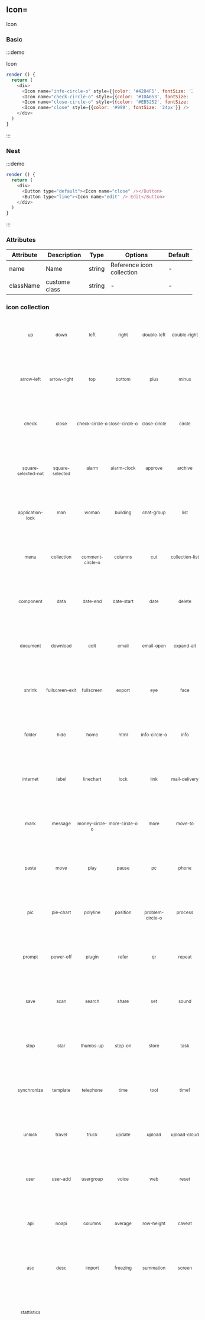 <style scoped>

.hiicon-list {
  width: 100%;
}

.hiicon-list li {
  list-style: none;
  float: left;
  width: 16.6%;
  height: 120px;
  border-radius: 4px;
  color: #333;
  text-align: center;
  transition: color background 0.2s;
}

.hiicon-list li:hover {
  background: #4284f5;
  color: #fff;
}

.hiicon-list .hi-icon {
  margin: 20px 0;
  font-size: 32px;
  display: inline-block;
}

.hiicon-class {
  font-size: 12px;
  display: block;
}
</style>
## Icon=

Icon

### Basic

:::demo

Icon

```js
render () {
  return (
    <div>
      <Icon name="info-circle-o" style={{color: '#4284F5', fontSize: '24px'}} />
      <Icon name="check-circle-o" style={{color: '#1DA653', fontSize: '24px'}} />
      <Icon name="close-circle-o" style={{color: '#EB5252', fontSize: '24px'}} />
      <Icon name="close" style={{color: '#999', fontSize: '24px'}} />
    </div>
  )
}
```
:::


### Nest

:::demo


```js
render () {
  return (
    <div>
      <Button type="default"><Icon name="close" /></Button>
      <Button type="line"><Icon name="edit" /> Edit</Button>
    </div>
  )
}
```
:::

### Attributes

| Attribute | Description | Type | Options |Default |
| -------- | ----- | ---- | ---- | ---- |
| name | Name | string | Reference icon collection | - |
| className | custome class |  string | - | - |

### icon collection

<ul class='hiicon-list'>
  <li>
    <i class='hi-icon icon-up'></i>
    <span class='hiicon-class'>up</span>
  </li>
  <li>
    <i class='hi-icon icon-down'></i>
    <span class='hiicon-class'>down</span>
  </li>
  <li>
    <i class='hi-icon icon-left'></i>
    <span class='hiicon-class'>left</span>
  </li>
  <li>
    <i class='hi-icon icon-right'></i>
    <span class='hiicon-class'>right</span>
  </li>
  <li>
    <i class='hi-icon icon-double-left'></i>
    <span class='hiicon-class'>double-left</span>
  </li>
  <li>
    <i class='hi-icon icon-double-right'></i>
    <span class='hiicon-class'>double-right</span>
  </li>
  <li>
    <i class='hi-icon icon-arrow-left'></i>
    <span class='hiicon-class'>arrow-left</span>
  </li>
  <li>
    <i class='hi-icon icon-arrow-right'></i>
    <span class='hiicon-class'>arrow-right</span>
  </li>
  <li>
    <i class='hi-icon icon-top'></i>
    <span class='hiicon-class'>top</span>
  </li>
  <li>
    <i class='hi-icon icon-bottom'></i>
    <span class='hiicon-class'>bottom</span>
  </li>
  <li>
    <i class='hi-icon icon-plus'></i>
    <span class='hiicon-class'>plus</span>
  </li>
  <li>
    <i class='hi-icon icon-minus'></i>
    <span class='hiicon-class'>minus</span>
  </li>
  <li>
    <i class='hi-icon icon-check'></i>
    <span class='hiicon-class'>check</span>
  </li>
  <li>
    <i class='hi-icon icon-close'></i>
    <span class='hiicon-class'>close</span>
  </li>
  <li>
    <i class='hi-icon icon-check-circle-o'></i>
    <span class='hiicon-class'>check-circle-o</span>
  </li>
  <li>
    <i class='hi-icon icon-close-circle-o'></i>
    <span class='hiicon-class'>close-circle-o</span>
  </li>
  <li>
    <i class='hi-icon icon-close-circle'></i>
    <span class='hiicon-class'>close-circle</span>
  </li>
  <li>
    <i class='hi-icon icon-circle'></i>
    <span class='hiicon-class'>circle</span>
  </li>
  <li>
    <i class='hi-icon icon-square-selected-not'></i>
    <span class='hiicon-class'>square-selected-not</span>
  </li>
  <li>
    <i class='hi-icon icon-square-selected'></i>
    <span class='hiicon-class'>square-selected</span>
  </li>

  <li>
    <i class='hi-icon icon-alarm'></i>
    <span class='hiicon-class'>alarm</span>
  </li>
  <li>
    <i class='hi-icon icon-alarm-clock'></i>
    <span class='hiicon-class'>alarm-clock</span>
  </li>
  <li>
    <i class='hi-icon icon-approve'></i>
    <span class='hiicon-class'>approve</span>
  </li>
  <li>
    <i class='hi-icon icon-archive'></i>
    <span class='hiicon-class'>archive</span>
  </li>
  <li>
    <i class='hi-icon icon-application-lock'></i>
    <span class='hiicon-class'>application-lock</span>
  </li>
  
  <li>
    <i class='hi-icon icon-man'></i>
    <span class='hiicon-class'>man</span>
  </li>
  <li>
    <i class='hi-icon icon-woman'></i>
    <span class='hiicon-class'>woman</span>
  </li>
  <li>
    <i class='hi-icon icon-building'></i>
    <span class='hiicon-class'>building</span>
  </li>
  <li>
    <i class='hi-icon icon-chat-group'></i>
    <span class='hiicon-class'>chat-group</span>
  </li>
  <li>
    <i class='hi-icon icon-list'></i>
    <span class='hiicon-class'>list</span>
  </li>
  <li>
    <i class='hi-icon icon-menu'></i>
    <span class='hiicon-class'>menu</span>
  </li>
  
  <li>
    <i class='hi-icon icon-collection'></i>
    <span class='hiicon-class'>collection</span>
  </li>
  <li>
    <i class='hi-icon icon-comment-circle-o'></i>
    <span class='hiicon-class'>comment-circle-o</span>
  </li>
  <li>
    <i class='hi-icon icon-columns'></i>
    <span class='hiicon-class'>columns</span>
  </li>
  <li>
    <i class='hi-icon icon-cut'></i>
    <span class='hiicon-class'>cut</span>
  </li>
  <li>
    <i class='hi-icon icon-collection-list'></i>
    <span class='hiicon-class'>collection-list</span>
  </li>
  <li>
    <i class='hi-icon icon-component'></i>
    <span class='hiicon-class'>component</span>
  </li>
  <li>
    <i class='hi-icon icon-data'></i>
    <span class='hiicon-class'>data</span>
  </li>

  <li>
    <i class='hi-icon icon-date-end'></i>
    <span class='hiicon-class'>date-end</span>
  </li>
  <li>
    <i class='hi-icon icon-date-start'></i>
    <span class='hiicon-class'>date-start</span>
  </li>
  <li>
    <i class='hi-icon icon-date'></i>
    <span class='hiicon-class'>date</span>
  </li>
  <li>
    <i class='hi-icon icon-delete'></i>
    <span class='hiicon-class'>delete</span>
  </li>
  <li>
    <i class='hi-icon icon-document'></i>
    <span class='hiicon-class'>document</span>
  </li>
  
  <li>
    <i class='hi-icon icon-download'></i>
    <span class='hiicon-class'>download</span>
  </li>
  <li>
    <i class='hi-icon icon-edit'></i>
    <span class='hiicon-class'>edit</span>
  </li>
  <li>
    <i class='hi-icon icon-email'></i>
    <span class='hiicon-class'>email</span>
  </li>

  <li>
    <i class='hi-icon icon-email-open'></i>
    <span class='hiicon-class'>email-open</span>
  </li>
  <li>
    <i class='hi-icon icon-expand-alt'></i>
    <span class='hiicon-class'>expand-alt</span>
  </li>
  <li>
    <i class='hi-icon icon-shrink'></i>
    <span class='hiicon-class'>shrink</span>
  </li>
  <li>
    <i class='hi-icon icon-fullscreen-exit'></i>
    <span class='hiicon-class'>fullscreen-exit</span>
  </li>
  <li>
    <i class='hi-icon icon-fullscreen'></i>
    <span class='hiicon-class'>fullscreen</span>
  </li>
  <li>
    <i class='hi-icon icon-export'></i>
    <span class='hiicon-class'>export</span>
  </li>
  <li>
    <i class='hi-icon icon-eye'></i>
    <span class='hiicon-class'>eye</span>
  </li>
  <li>
    <i class='hi-icon icon-face'></i>
    <span class='hiicon-class'>face</span>
  </li>
  <li>
    <i class='hi-icon icon-folder'></i>
    <span class='hiicon-class'>folder</span>
  </li>

  <li>
    <i class='hi-icon icon-hide'></i>
    <span class='hiicon-class'>hide</span>
  </li>
  <li>
    <i class='hi-icon icon-home'></i>
    <span class='hiicon-class'>home</span>
  </li>
  <li>
    <i class='hi-icon icon-html'></i>
    <span class='hiicon-class'>html</span>
  </li>
  <li>
    <i class='hi-icon icon-info-circle-o'></i>
    <span class='hiicon-class'>info-circle-o</span>
  </li>

  <li>
    <i class='hi-icon icon-info'></i>
    <span class='hiicon-class'>info</span>
  </li>
  
  <li>
    <i class='hi-icon icon-internet'></i>
    <span class='hiicon-class'>internet</span>
  </li>
  <li>
    <i class='hi-icon icon-label'></i>
    <span class='hiicon-class'>label</span>
  </li>
  <li>
    <i class='hi-icon icon-linechart'></i>
    <span class='hiicon-class'>linechart</span>
  </li>
  <li>
    <i class='hi-icon icon-lock'></i>
    <span class='hiicon-class'>lock</span>
  </li>

  <li>
    <i class='hi-icon icon-link'></i>
    <span class='hiicon-class'>link</span>
  </li>
  <li>
    <i class='hi-icon icon-mail-delivery'></i>
    <span class='hiicon-class'>mail-delivery</span>
  </li>
  <li>
    <i class='hi-icon icon-mark'></i>
    <span class='hiicon-class'>mark</span>
  </li>
  <li>
    <i class='hi-icon icon-message'></i>
    <span class='hiicon-class'>message</span>
  </li>

  <li>
    <i class='hi-icon icon-money-circle-o'></i>
    <span class='hiicon-class'>money-circle-o</span>
  </li>
  <li>
    <i class='hi-icon icon-more-circle-o'></i>
    <span class='hiicon-class'>more-circle-o</span>
  </li>
  <li>
    <i class='hi-icon icon-more'></i>
    <span class='hiicon-class'>more</span>
  </li>
  <li>
    <i class='hi-icon icon-move-to'></i>
    <span class='hiicon-class'>move-to</span>
  </li>
  <li>
    <i class='hi-icon icon-paste'></i>
    <span class='hiicon-class'>paste</span>
  </li>
  <li>
    <i class='hi-icon icon-move'></i>
    <span class='hiicon-class'>move</span>
  </li>

  <li>
    <i class='hi-icon icon-play'></i>
    <span class='hiicon-class'>play</span>
  </li>
  <li>
    <i class='hi-icon icon-pause'></i>
    <span class='hiicon-class'>pause</span>
  </li>
  <li>
    <i class='hi-icon icon-pc'></i>
    <span class='hiicon-class'>pc</span>
  </li>
  <li>
    <i class='hi-icon icon-phone'></i>
    <span class='hiicon-class'>phone</span>
  </li>
  <li>
    <i class='hi-icon icon-pic'></i>
    <span class='hiicon-class'>pic</span>
  </li>
  <li>
    <i class='hi-icon icon-pie-chart'></i>
    <span class='hiicon-class'>pie-chart</span>
  </li>

  <li>
    <i class='hi-icon icon-polyline'></i>
    <span class='hiicon-class'>polyline</span>
  </li>
  <li>
    <i class='hi-icon icon-position'></i>
    <span class='hiicon-class'>position</span>
  </li>
  <li>
    <i class='hi-icon icon-problem-circle-o'></i>
    <span class='hiicon-class'>problem-circle-o</span>
  </li>
  <li>
    <i class='hi-icon icon-process'></i>
    <span class='hiicon-class'>process</span>
  </li>
  <li>
    <i class='hi-icon icon-prompt'></i>
    <span class='hiicon-class'>prompt</span>
  </li>

  <li>
    <i class='hi-icon icon-power-off'></i>
    <span class='hiicon-class'>power-off</span>
  </li>
  <li>
    <i class='hi-icon icon-plugin'></i>
    <span class='hiicon-class'>plugin</span>
  </li>
  <li>
    <i class='hi-icon icon-refer'></i>
    <span class='hiicon-class'>refer</span>
  </li>
  <li>
    <i class='hi-icon icon-qr'></i>
    <span class='hiicon-class'>qr</span>
  </li>
  <li>
    <i class='hi-icon icon-repeat'></i>
    <span class='hiicon-class'>repeat</span>
  </li>
  

  <li>
    <i class='hi-icon icon-save'></i>
    <span class='hiicon-class'>save</span>
  </li>
  <li>
    <i class='hi-icon icon-scan'></i>
    <span class='hiicon-class'>scan</span>
  </li>
  <li>
    <i class='hi-icon icon-search'></i>
    <span class='hiicon-class'>search</span>
  </li>
  <li>
    <i class='hi-icon icon-share'></i>
    <span class='hiicon-class'>share</span>
  </li>
  <li>
    <i class='hi-icon icon-set'></i>
    <span class='hiicon-class'>set</span>
  </li>
  <li>
    <i class='hi-icon icon-sound'></i>
    <span class='hiicon-class'>sound</span>
  </li>
  
  <li>
    <i class='hi-icon icon-stop'></i>
    <span class='hiicon-class'>stop</span>
  </li>
  <li>
    <i class='hi-icon icon-star'></i>
    <span class='hiicon-class'>star</span>
  </li>
  <li>
    <i class='hi-icon icon-thumbs-up'></i>
    <span class='hiicon-class'>thumbs-up</span>
  </li>
  <li>
    <i class='hi-icon icon-step-on'></i>
    <span class='hiicon-class'>step-on</span>
  </li>

  <li>
    <i class='hi-icon icon-store'></i>
    <span class='hiicon-class'>store</span>
  </li>
  <li>
    <i class='hi-icon icon-task'></i>
    <span class='hiicon-class'>task</span>
  </li>
  <li>
    <i class='hi-icon icon-synchronize'></i>
    <span class='hiicon-class'>synchronize</span>
  </li>
  <li>
    <i class='hi-icon icon-template'></i>
    <span class='hiicon-class'>template</span>
  </li>
  <li>
    <i class='hi-icon icon-telephone'></i>
    <span class='hiicon-class'>telephone</span>
  </li>
  
  <li>
    <i class='hi-icon icon-time'></i>
    <span class='hiicon-class'>time</span>
  </li>
  <li>
    <i class='hi-icon icon-tool'></i>
    <span class='hiicon-class'>tool</span>
  </li>
  
  <li>
    <i class='hi-icon icon-time1'></i>
    <span class='hiicon-class'>time1</span>
  </li>
  <li>
    <i class='hi-icon icon-unlock'></i>
    <span class='hiicon-class'>unlock</span>
  </li>
  <li>
    <i class='hi-icon icon-travel'></i>
    <span class='hiicon-class'>travel</span>
  </li>

  <li>
    <i class='hi-icon icon-truck'></i>
    <span class='hiicon-class'>truck</span>
  </li>
  <li>
    <i class='hi-icon icon-update'></i>
    <span class='hiicon-class'>update</span>
  </li>
  <li>
    <i class='hi-icon icon-upload'></i>
    <span class='hiicon-class'>upload</span>
  </li>
  <li>
    <i class='hi-icon icon-upload-cloud'></i>
    <span class='hiicon-class'>upload-cloud</span>
  </li>
  <li>
    <i class='hi-icon icon-user'></i>
    <span class='hiicon-class'>user</span>
  </li>

  <li>
    <i class='hi-icon icon-user-add'></i>
    <span class='hiicon-class'>user-add</span>
  </li>
  <li>
    <i class='hi-icon icon-usergroup'></i>
    <span class='hiicon-class'>usergroup</span>
  </li>
  <li>
    <i class='hi-icon icon-voice'></i>
    <span class='hiicon-class'>voice</span>
  </li>
  <li>
    <i class='hi-icon icon-web'></i>
    <span class='hiicon-class'>web</span>
  </li>

  <!-- 2019-05-21 new icon -->
  <li>
    <i class='hi-icon icon-reset'></i>
    <span class='hiicon-class'>reset</span>
  </li>
  <li>
    <i class='hi-icon icon-api'></i>
    <span class='hiicon-class'>api</span>
  </li>
  <li>
    <i class='hi-icon icon-noapi'></i>
    <span class='hiicon-class'>noapi</span>
  </li>
  <li>
    <i class='hi-icon icon-columns'></i>
    <span class='hiicon-class'>columns</span>
  </li>
  <li>
    <i class='hi-icon icon-average'></i>
    <span class='hiicon-class'>average</span>
  </li>
  <li>
    <i class='hi-icon icon-row-height'></i>
    <span class='hiicon-class'>row-height</span>
  </li>
  <li>
    <i class='hi-icon icon-caveat'></i>
    <span class='hiicon-class'>caveat</span>
  </li>
  <li>
    <i class='hi-icon icon-asc'></i>
    <span class='hiicon-class'>asc</span>
  </li>
  <li>
    <i class='hi-icon icon-desc'></i>
    <span class='hiicon-class'>desc</span>
  </li>
  <li>
    <i class='hi-icon icon-import'></i>
    <span class='hiicon-class'>import</span>
  </li>
  <li>
    <i class='hi-icon icon-freezing'></i>
    <span class='hiicon-class'>freezing</span>
  </li>
  <li>
    <i class='hi-icon icon-summation'></i>
    <span class='hiicon-class'>summation</span>
  </li>
  <li>
    <i class='hi-icon icon-screen'></i>
    <span class='hiicon-class'>screen</span>
  </li>
  <li>
    <i class='hi-icon icon-stattistics'></i>
    <span class='hiicon-class'>stattistics</span>
  </li>
</ul>
